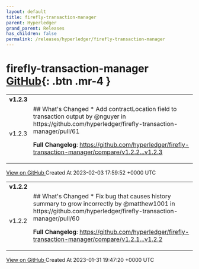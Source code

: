 ```yaml
---
layout: default
title: firefly-transaction-manager
parent: Hyperledger
grand_parent: Releases
has_children: false
permalink: /releases/hyperledger/firefly-transaction-manager
---
```


# firefly-transaction-manager <span class="fs-3 right-align">[GitHub](https://github.com/hyperledger/firefly-transaction-manager){: .btn .mr-4 }</span>


<div>
    <table>
        <tr>
            <td colspan="2">
                <b>
                    v1.2.3
                </b>
            </td>
        </tr>
        <tr>
            <td>
                <span class="chip">
                    v1.2.3
                </span>
            </td>
            <td>
                ## What's Changed
* Add contractLocation field to transaction output by @nguyer in https://github.com/hyperledger/firefly-transaction-manager/pull/61


**Full Changelog**: https://github.com/hyperledger/firefly-transaction-manager/compare/v1.2.2...v1.2.3
            </td>
        </tr>
    </table>
    <a href="https://github.com/hyperledger/firefly-transaction-manager/releases/tag/v1.2.3" class=".btn">
        View on GitHub
    </a>
    <span class="right-align">
        Created At 2023-02-03 17:59:52 +0000 UTC
    </span>
</div>

<div>
    <table>
        <tr>
            <td colspan="2">
                <b>
                    v1.2.2
                </b>
            </td>
        </tr>
        <tr>
            <td>
                <span class="chip">
                    v1.2.2
                </span>
            </td>
            <td>
                ## What's Changed
* Fix bug that causes history summary to grow incorrectly by @matthew1001 in https://github.com/hyperledger/firefly-transaction-manager/pull/60


**Full Changelog**: https://github.com/hyperledger/firefly-transaction-manager/compare/v1.2.1...v1.2.2
            </td>
        </tr>
    </table>
    <a href="https://github.com/hyperledger/firefly-transaction-manager/releases/tag/v1.2.2" class=".btn">
        View on GitHub
    </a>
    <span class="right-align">
        Created At 2023-01-31 19:47:20 +0000 UTC
    </span>
</div>

